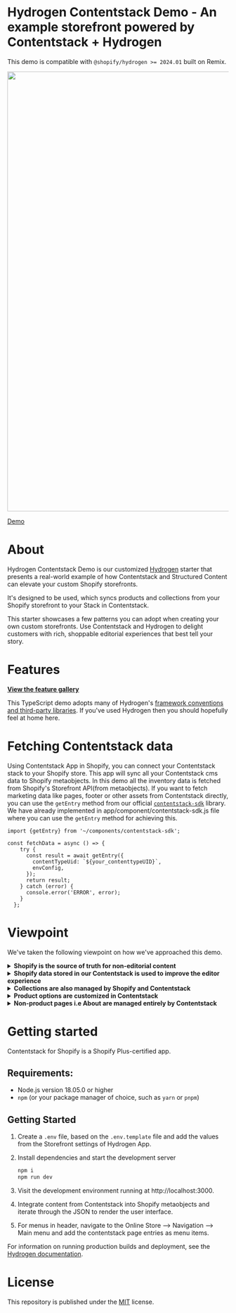# Hydrogen Contentstack Demo - An example storefront powered by Contentstack + Hydrogen

This demo is compatible with `@shopify/hydrogen >= 2024.01` built on Remix.

<img src="https://cdn.shopify.com/oxygen-v2/29150/15868/32733/347547/build/_assets/banner-ZAZUZJHV.svg" width="1000" />

[Demo][hydrogen-contentstack-demo]

# About

Hydrogen Contentstack Demo is our customized [Hydrogen][hydrogen-github] starter that presents a real-world example of how Contentstack and Structured Content can elevate your custom Shopify storefronts.

It's designed to be used, which syncs products and collections from your Shopify storefront to your Stack in Contentstack.

This starter showcases a few patterns you can adopt when creating your own custom storefronts. Use Contentstack and Hydrogen to delight customers with rich, shoppable editorial experiences that best tell your story.

# Features

**[View the feature gallery][about]**

This TypeScript demo adopts many of Hydrogen's [framework conventions and third-party libraries][hydrogen-framework]. If you've used Hydrogen then you should hopefully feel at home here.

# Fetching Contentstack data

Using Contentstack App in Shopify, you can connect your Contentstack stack to your Shopify store. This app will sync all your Contentstack cms data to Shopify metaobjects.
In this demo all the inventory data is fetched from Shopify's Storefront API(from metaobjects). 
If you want to fetch marketing data like pages, footer or other assets from Contentstack directly, you can use the `getEntry` method from our official [`contentstack-sdk`][contentstack-sdk] library. We have already implemented in app/component/contentstack-sdk.js file where you can use the `getEntry` method for achieving this. 

```tsx
import {getEntry} from '~/components/contentstack-sdk';

const fetchData = async () => {
    try {
      const result = await getEntry({
        contentTypeUid: `${your_contenttypeUID}`,
        envConfig,
      });
      return result;
    } catch (error) {
      console.error('ERROR', error);
    }
  };
```

# Viewpoint

We've taken the following viewpoint on how we've approached this demo.

<details>
<summary><strong>Shopify is the source of truth for non-editorial content</strong></summary>

- For products, this includes titles, handles, product options and metaFields.
- For collections, this includes titles, products associated to it and collection images.

</details>

<details>
<summary><strong>Shopify data stored in our Contentstack is used to improve the editor experience</strong></summary>

- This allows us to display things like product status, prices and even inventory levels.
- Our application always fetches from Shopify's Storefront API at runtime to ensure we have the freshest data possible, especially important when dealing with fast-moving inventory.

</details>

<details>
<summary><strong>Collections are also managed by Shopify and Contentstack</strong></summary>

- Shopify is used to handle collection rules and sort orders.
- In Contentstack also, you can create Collection entries and which will get created inside Shopify using webhooks.

</details>

<details>
<summary><strong>Product options are customized in Contentstack</strong></summary>

- Data added to specific product options is done in Contentstack entries.
- For the extra fields inside Contentstack gets updated in Shopify in MetaField.

</details>

<details>
<summary><strong>Non-product pages i.e About are managed entirely by Contentstack</strong></summary>

- Shopify pages and blog posts (associated with the Online Store) channel aren't used in this demo. A dedicated `page` content type in Contentstack has been created for this purpose.

</details>

# Getting started
Contentstack for Shopify is a Shopify Plus-certified app.

## Requirements:

- Node.js version 18.05.0 or higher
- `npm` (or your package manager of choice, such as `yarn` or `pnpm`)

## Getting Started

1.  Create a `.env` file, based on the `.env.template` file and add the values from the Storefront settings of Hydrogen App.

2.  Install dependencies and start the development server

    ```bash
    npm i
    npm run dev
    ```

3.  Visit the development environment running at http://localhost:3000.

4. Integrate content from Contentstack into Shopify metaobjects and iterate through the JSON to render the user interface.

5. For menus in header, navigate to the Online Store --> Navigation --> Main menu and add the contentstack page entries as menu items.

For information on running production builds and deployment, see the [Hydrogen documentation][hydrogen-framework].

# License

This repository is published under the [MIT][license] license.

[about]: https://01hq4sm3tp6r1g3yas5q5h3qq1-6f2958b70f5894a4ad6d.myshopify.dev/about
[hydrogen-contentstack-demo]: https://hydrogen.contentstackdemos.com/
[hydrogen-github]: https://github.com/contentstack/hydrogen-contentstack-demo
[hydrogen-framework]: https://shopify.dev/docs/custom-storefronts/hydrogen
[license]: https://github.com/sanity-io/sanity/blob/next/LICENSE
[contentstack-connect]: https://www.contentstack.com/docs
[contentstack-sdk]: https://www.contentstack.com/docs/developers/sdks/content-delivery-sdk/javascript-browser/reference
